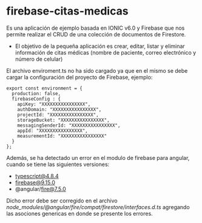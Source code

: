 # firebase-citas-medicas

Es una aplicación de ejemplo basada en IONIC v6.0 y Firebase que nos permite realizar el CRUD de una colección de documentos de Firestore.

- El objetivo de la pequeña aplicación es crear, editar, listar y eliminar información de citas médicas (nombre de paciente, correo electrónico y número de celular)

El archivo enviroment.ts no ha sido cargado ya que en el mismo se debe cargar la configuración del proyecto de Firebase, ejemplo:

```
export const environment = {
  production: false,
  firebaseConfig : {
    apiKey: "XXXXXXXXXXXXXXXX",
    authDomain: "XXXXXXXXXXXXXXXX",
    projectId: "XXXXXXXXXXXXXXXX",
    storageBucket: "XXXXXXXXXXXXXXXX",
    messagingSenderId: "XXXXXXXXXXXXXXXX",
    appId: "XXXXXXXXXXXXXXXX",
    measurementId: "XXXXXXXXXXXXXXXX"
  }
};
```

Además, se ha detectado un error en el modulo de firebase para angular, cuando se tiene las siguientes versiones:

- typescript@4.8.4
- firebase@9.15.0
- @angular/fire@7.5.0

Dicho error debe ser corregido en el archivo *node_modules/@angular/fire/compat/firestore/interfaces.d.ts* agregando las asociones genericas <T> en donde se presente los errores.

